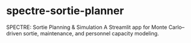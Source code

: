 # spectre-sortie-planner
SPECTRE: Sortie Planning &amp; Simulation A Streamlit app for Monte Carlo–driven sortie, maintenance, and personnel capacity modeling.
